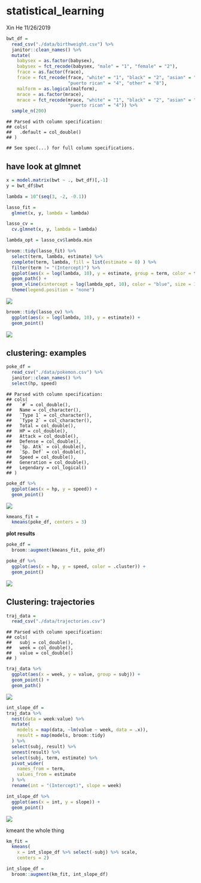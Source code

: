 statistical\_learning
================
Xin He
11/26/2019

``` r
bwt_df = 
  read_csv("./data/birthweight.csv") %>% 
  janitor::clean_names() %>%
  mutate(
    babysex = as.factor(babysex),
    babysex = fct_recode(babysex, "male" = "1", "female" = "2"),
    frace = as.factor(frace),
    frace = fct_recode(frace, "white" = "1", "black" = "2", "asian" = "3", 
                       "puerto rican" = "4", "other" = "8"),
    malform = as.logical(malform),
    mrace = as.factor(mrace),
    mrace = fct_recode(mrace, "white" = "1", "black" = "2", "asian" = "3", 
                       "puerto rican" = "4")) %>% 
  sample_n(200)
```

    ## Parsed with column specification:
    ## cols(
    ##   .default = col_double()
    ## )

    ## See spec(...) for full column specifications.

## have look at glmnet

``` r
x = model.matrix(bwt ~ ., bwt_df)[,-1]
y = bwt_df$bwt
```

``` r
lambda = 10^(seq(3, -2, -0.1))

lasso_fit =
  glmnet(x, y, lambda = lambda)

lasso_cv =
  cv.glmnet(x, y, lambda = lambda)

lambda_opt = lasso_cv$lambda.min
```

``` r
broom::tidy(lasso_fit) %>% 
  select(term, lambda, estimate) %>% 
  complete(term, lambda, fill = list(estimate = 0) ) %>% 
  filter(term != "(Intercept)") %>% 
  ggplot(aes(x = log(lambda, 10), y = estimate, group = term, color = term)) + 
  geom_path() + 
  geom_vline(xintercept = log(lambda_opt, 10), color = "blue", size = 1.2) +
  theme(legend.position = "none")
```

![](statistical_files/figure-gfm/unnamed-chunk-4-1.png)<!-- -->

``` r
broom::tidy(lasso_cv) %>% 
  ggplot(aes(x = log(lambda, 10), y = estimate)) + 
  geom_point()  
```

![](statistical_files/figure-gfm/unnamed-chunk-5-1.png)<!-- -->

## clustering: examples

``` r
poke_df = 
  read_csv("./data/pokemon.csv") %>% 
  janitor::clean_names() %>% 
  select(hp, speed)
```

    ## Parsed with column specification:
    ## cols(
    ##   `#` = col_double(),
    ##   Name = col_character(),
    ##   `Type 1` = col_character(),
    ##   `Type 2` = col_character(),
    ##   Total = col_double(),
    ##   HP = col_double(),
    ##   Attack = col_double(),
    ##   Defense = col_double(),
    ##   `Sp. Atk` = col_double(),
    ##   `Sp. Def` = col_double(),
    ##   Speed = col_double(),
    ##   Generation = col_double(),
    ##   Legendary = col_logical()
    ## )

``` r
poke_df %>% 
  ggplot(aes(x = hp, y = speed)) + 
  geom_point()
```

![](statistical_files/figure-gfm/unnamed-chunk-7-1.png)<!-- -->

``` r
kmeans_fit = 
  kmeans(poke_df, centers = 3)
```

**plot results**

``` r
poke_df =
  broom::augment(kmeans_fit, poke_df)

poke_df %>% 
  ggplot(aes(x = hp, y = speed, color = .cluster)) +
  geom_point()
```

![](statistical_files/figure-gfm/unnamed-chunk-9-1.png)<!-- -->

## Clustering: trajectories

``` r
traj_data = 
  read_csv("./data/trajectories.csv")
```

    ## Parsed with column specification:
    ## cols(
    ##   subj = col_double(),
    ##   week = col_double(),
    ##   value = col_double()
    ## )

``` r
traj_data %>% 
  ggplot(aes(x = week, y = value, group = subj)) + 
  geom_point() + 
  geom_path()
```

![](statistical_files/figure-gfm/unnamed-chunk-11-1.png)<!-- -->

``` r
int_slope_df = 
traj_data %>% 
  nest(data = week:value) %>% 
  mutate(
    models = map(data, ~lm(value ~ week, data = .x)),
    result = map(models, broom::tidy)
  ) %>% 
  select(subj, result) %>% 
  unnest(result) %>% 
  select(subj, term, estimate) %>% 
  pivot_wider(
    names_from = term,
    values_from = estimate
  ) %>% 
  rename(int = "(Intercept)", slope = week)
```

``` r
int_slope_df %>% 
  ggplot(aes(x = int, y = slope)) + 
  geom_point()
```

![](statistical_files/figure-gfm/unnamed-chunk-13-1.png)<!-- -->

kmeant the whole thing

``` r
km_fit = 
  kmeans(
    x = int_slope_df %>% select(-subj) %>% scale, 
    centers = 2)

int_slope_df =
  broom::augment(km_fit, int_slope_df)
```
